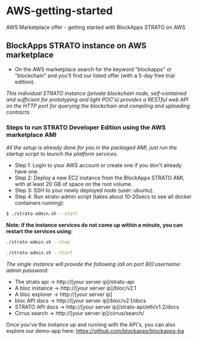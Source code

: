# AWS-getting-started
AWS Marketplace offer - getting started with BlockApps STRATO on AWS

## BlockApps STRATO instance on AWS marketplace
- On the AWS marketplace search for the keyword "blockapps" or "blockchain" and you'll find our listed offer (with a 5-day free trial edition).

*This individual STRATO instance (private blockchain node, self-contained and sufficient for prototyping and light POC's) provides a RESTful web API on the HTTP port for querying the blockchain and compiling and uploading contracts.*

### Steps to run STRATO Developer Edition using the AWS marketplace AMI

*All the setup is already done for you in the packaged AMI, just run the startup script to launch the platform services.*

- Step 1: Login to your AWS account or create one if you don't already have one.
- Step 2: Deploy a new EC2 instance from the BlockApps STRATO AMI, with at least 20 GB of space on the root volume.
- Step 3: SSH to your newly deployed node (user: ubuntu).
- Step 4: Run strato-admin script (takes about 10-20secs to see all docker containers running): 
```bash
$ ./strato-admin.sh --start
```

**Note: if the instance services do not come up within a minute, you can restart the services using:**
```bash
./strato-admin.sh --stop 

./strato-admin.sh --start
```

*The single instance will provide the following (all on port 80):username: admin password: <ec2-instanceID>*
- The strato api -> http://[your server ip]/strato-api
- A bloc instance -> http://[your server ip]/bloc/v2.1
- A bloc explorer -> http://[your server ip]
- bloc API docs -> http://[your server ip]/bloc/v2.1/docs
- STRATO API docs -> http://[your server ip]/strato-api/eth/v1.2/docs
- Cirrus search -> http://[your server ip]/cirrus/search/

Once you've the instance up and running with the API's, you can also explore our demo-app here: https://github.com/blockapps/blockapps-ba 
